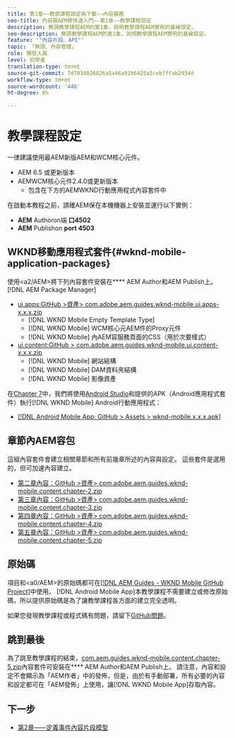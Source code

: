```yaml
---
title: 第1章——教學課程設定與下載——內容服務
seo-title: 內容服AEM務快速入門——第1章——教學課程設定
description: 無頭教學課程AEM的第1章，說明教學課程AEM實例的基線設定。
seo-description: 無頭教學課程AEM的第1章，說明教學課程AEM實例的基線設定。
feature: '"內容片段、API"'
topic: 「無頭、內容管理」
role: 開發人員
level: 初學者
translation-type: tm+mt
source-git-commit: 7d7034026826a5a46a91b6425a5cebfffab2934d
workflow-type: tm+mt
source-wordcount: '446'
ht-degree: 0%

---
```



# 教學課程設定

一律建議使用最AEM新版AEM和WCM核心元件。

* AEM 6.5 或更新版本
* AEMWCM核心元件2.4.0或更新版本
   * 包含在[](#wknd-mobile-application-packages)下方的AEMWKND行動應用程式內容套件中

在啟動本教程之前，請確AEM保在本機機器上安裝並運行以下實例：[](https://helpx.adobe.com/experience-manager/6-5/sites/deploying/using/deploy.html#Default%20Local%20Install)

* **AEM** Authoron端 **口4502**
* **AEM** Publishon  **port 4503**

## WKND移動應用程式套件{#wknd-mobile-application-packages}

使用&lt;a2/AEM>將下列內容套件安裝在&#x200B;**** AEM Author和AEM Publish上。[!DNL AEM Package Manager]

* [ui.apps:GitHub >資產> com.adobe.aem.guides.wknd-mobile.ui.apps-x.x.x.zip](https://github.com/adobe/aem-guides-wknd-mobile/releases/latest)
   * [!DNL WKND Mobile Empty Template Type]
   * [!DNL WKND Mobile] WCM核心元AEM件的Proxy元件
   * [!DNL WKND Mobile] 內AEM容服務頁面的CSS（用於次要樣式）
* [ui.content:GitHub > com.adobe.aem.guides.wknd-mobile.ui.content-x.x.x.zip](https://github.com/adobe/aem-guides-wknd-mobile/releases/latest)
   * [!DNL WKND Mobile] 網站結構
   * [!DNL WKND Mobile] DAM資料夾結構
   * [!DNL WKND Mobile] 影像資產

在[Chapter 7](./chapter-7.md)中，我們將使用[Android Studio](https://developer.android.com/studio)和提供的APK（Android應用程式套件）執行[!DNL WKND Mobile] Android行動應用程式：

* [[!DNL Android Mobile App: GitHub > Assets > wknd-mobile.x.x.x.apk]](https://github.com/adobe/aem-guides-wknd-mobile/releases/latest)

## 章節內AEM容包

這組內容套件會建立相關章節和所有前幾章所述的內容與設定。 這些套件是選用的，但可加速內容建立。

* [第二章內容：GitHub >資產> com.adobe.aem.guides.wknd-mobile.content.chapter-2.zip](https://github.com/adobe/aem-guides-wknd-mobile/releases/latest)
* [第三章內容：GitHub >資產> com.adobe.aem.guides.wknd-mobile.content.chapter-3.zip](https://github.com/adobe/aem-guides-wknd-mobile/releases/latest)
* [第四章內容：GitHub >資產> com.adobe.aem.guides.wknd-mobile.content.chapter-4.zip](https://github.com/adobe/aem-guides-wknd-mobile/releases/latest)
* [第五章內容：GitHub >資產> com.adobe.aem.guides.wknd-mobile.content.chapter-5.zip](https://github.com/adobe/aem-guides-wknd-mobile/releases/latest)

## 原始碼

項目和&lt;a0/AEM>的原始碼都可在[[!DNL AEM Guides - WKND Mobile GitHub Project]](https://github.com/adobe/aem-guides-wknd-mobile)中使用。 [!DNL Android Mobile App]本教學課程不需要建立或修改原始碼，所以提供原始碼是為了讓教學課程各方面的建立完全透明。

如果您發現教學課程或程式碼有問題，請留下[GitHub問題](https://github.com/adobe/aem-guides-wknd-mobile/issues)。

## 跳到最後

為了跳至教學課程的結束，[com.aem.guides.wknd-mobile.content.chapter-5.zip](https://github.com/adobe/aem-guides-wknd-mobile/releases/latest)內容套件可安裝在&#x200B;**** AEM Author和AEM Publish上。 請注意，內容和設定不會顯示為「AEM作者」中的發佈，但是，由於有手動部署，所有必要的內容和設定都可在「AEM發佈」上使用，讓[!DNL WKND Mobile App]存取內容。


## 下一步

* [第2章——定義事件內容片段模型](./chapter-2.md)
